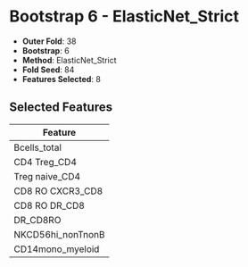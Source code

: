 # Bootstrap 6 - ElasticNet_Strict

- **Outer Fold**: 38
- **Bootstrap**: 6
- **Method**: ElasticNet_Strict
- **Fold Seed**: 84
- **Features Selected**: 8

## Selected Features

| Feature |
|---------|
| Bcells_total |
| CD4 Treg_CD4 |
| Treg naive_CD4 |
| CD8 RO CXCR3_CD8 |
| CD8 RO DR_CD8 |
| DR_CD8RO |
| NKCD56hi_nonTnonB |
| CD14mono_myeloid |
